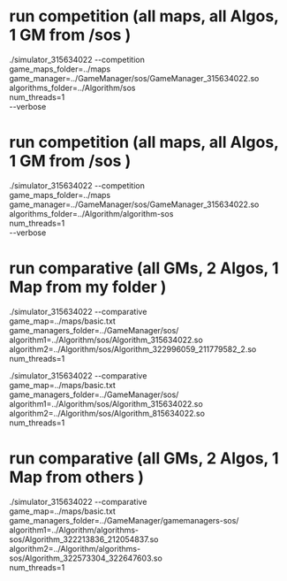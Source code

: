 # run competition (all maps, all Algos, 1 GM from /sos )
  ./simulator_315634022 --competition \
  game_maps_folder=../maps \
  game_manager=../GameManager/sos/GameManager_315634022.so \
  algorithms_folder=../Algorithm/sos \
  num_threads=1 \
  --verbose

# run competition (all maps, all Algos, 1 GM from /sos )
  ./simulator_315634022 --competition \
  game_maps_folder=../maps \
  game_manager=../GameManager/sos/GameManager_315634022.so \
  algorithms_folder=../Algorithm/algorithm-sos \
  num_threads=1 \
  --verbose


# run comparative (all GMs, 2 Algos, 1 Map from my folder )
./simulator_315634022 --comparative \
  game_map=../maps/basic.txt \
  game_managers_folder=../GameManager/sos/ \
  algorithm1=../Algorithm/sos/Algorithm_315634022.so \
  algorithm2=../Algorithm/sos/Algorithm_322996059_211779582_2.so \
  num_threads=1


  ./simulator_315634022 --comparative \
  game_map=../maps/basic.txt \
  game_managers_folder=../GameManager/sos/ \
  algorithm1=../Algorithm/sos/Algorithm_315634022.so \
  algorithm2=../Algorithm/sos/Algorithm_815634022.so \
  num_threads=1

# run comparative (all GMs, 2 Algos, 1 Map from others )
./simulator_315634022 --comparative \
  game_map=../maps/basic.txt \
  game_managers_folder=../GameManager/gamemanagers-sos/ \
  algorithm1=../Algorithm/algorithms-sos/Algorithm_322213836_212054837.so \
  algorithm2=../Algorithm/algorithms-sos/Algorithm_322573304_322647603.so \
  num_threads=1